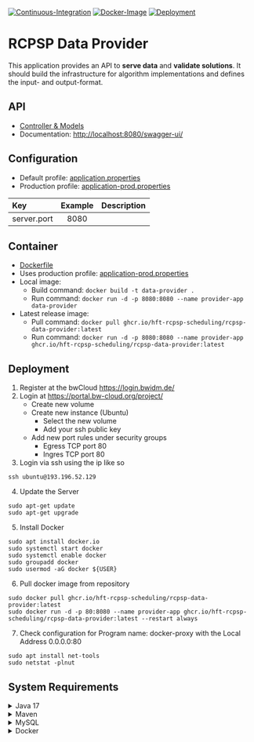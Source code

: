 [![Continuous-Integration](https://github.com/hft-rcpsp-scheduling/rcpsp-data-provider/actions/workflows/ci.yml/badge.svg)](https://github.com/hft-rcpsp-scheduling/rcpsp-data-provider/actions/workflows/ci.yml)
[![Docker-Image](https://github.com/hft-rcpsp-scheduling/rcpsp-data-provider/actions/workflows/docker-image.yml/badge.svg)](https://github.com/hft-rcpsp-scheduling/rcpsp-data-provider/actions/workflows/docker-image.yml)
[![Deployment](https://github.com/hft-rcpsp-scheduling/rcpsp-data-provider/actions/workflows/deployment.yml/badge.svg)](https://github.com/hft-rcpsp-scheduling/rcpsp-data-provider/actions/workflows/deployment.yml)

# RCPSP Data Provider

This application provides an API to __serve data__ and __validate solutions__. It should build the infrastructure for
algorithm implementations and defines the input- and output-format.

## API

* [Controller & Models](src/main/java/com/hft/provider/controller)
* Documentation: [http://localhost:8080/swagger-ui/](http://localhost:8080/swagger-ui/)

## Configuration

* Default profile: [application.properties](src/main/resources/application.properties)
* Production profile: [application-prod.properties](src/main/resources/application-prod.properties)

| Key         | Example | Description |
|:------------|:-------:|:------------|
| server.port |  8080   |             |

## Container

* [Dockerfile](Dockerfile)
* Uses production profile: [application-prod.properties](src/main/resources/application-prod.properties)
* Local image:
  * Build command: `docker build -t data-provider .`
  * Run command: `docker run -d -p 8080:8080 --name provider-app data-provider`
* Latest release image:
  * Pull command: `docker pull ghcr.io/hft-rcpsp-scheduling/rcpsp-data-provider:latest`
  * Run command: `docker run -d -p 8080:8080 --name provider-app ghcr.io/hft-rcpsp-scheduling/rcpsp-data-provider:latest`

## Deployment

1. Register at the bwCloud https://login.bwidm.de/ 
2. Login at https://portal.bw-cloud.org/project/
   * Create new volume
   * Create new instance (Ubuntu) 
     * Select the new volume
     * Add your ssh public key
   * Add new port rules under security groups
     * Egress TCP port 80
     * Ingres TCP port 80
3. Login via ssh using the ip like so 
```shell
ssh ubuntu@193.196.52.129
```
4. Update the Server
```shell
sudo apt-get update
sudo apt-get upgrade
```
5. Install Docker
```shell
sudo apt install docker.io
sudo systemctl start docker
sudo systemctl enable docker
sudo groupadd docker
sudo usermod -aG docker ${USER}
```
6. Pull docker image from repository
```shell
sudo docker pull ghcr.io/hft-rcpsp-scheduling/rcpsp-data-provider:latest
sudo docker run -d -p 80:8080 --name provider-app ghcr.io/hft-rcpsp-scheduling/rcpsp-data-provider:latest --restart always
```
7. Check configuration for Program name: docker-proxy with the Local Address 0.0.0.0:80
```shell
sudo apt install net-tools
sudo netstat -plnut
```

## System Requirements

<details>
  <summary>Java 17</summary>

1. Download: [Java 17+](https://www.oracle.com/java/technologies/javase/jdk17-archive-downloads.html)
2. Install the executable
3. Set System Environment Variables:
4. New: `JAVA_HOME` = `C:\Program Files\Java\jdk-17`
5. Edit > `PATH` > New: `%JAVA_HOME%\bin`
6. Test command: `java -version`

</details>

<details>
  <summary>Maven</summary>

1. Download: [Maven 3.8.3+](https://maven.apache.org/download.cgi)
2. Unzip it to: `C:\Program Files\maven`
3. Set System Environment Variables:
4. New: `MAVEN_HOME` = `C:\Program Files\maven`
5. Edit > `PATH` > New: `%MAVEN_HOME%\bin`
6. Test command: `mvn -v`

</details>

<details>
  <summary>MySQL</summary>

1. Download: [MySQL 8 Server](https://dev.mysql.com/downloads/installer/)
2. Install the executable
3. Select `Server only`
4. Default `root` password: `password` (not for productive DB!)

</details>

<details>
  <summary>Docker</summary>

1. Download: [Docker Desktop](https://www.docker.com/products/docker-desktop)
2. Install the executable

</details>
